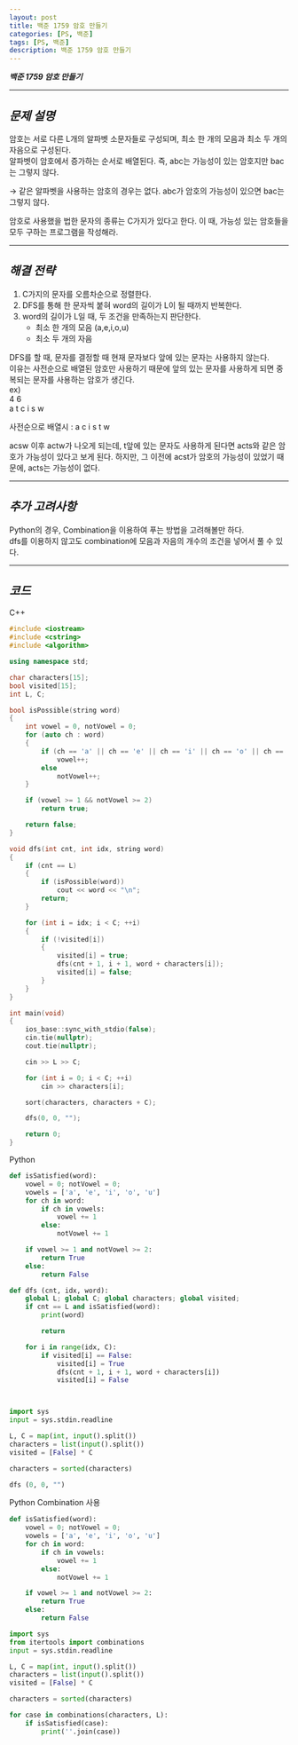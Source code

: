 ```yaml
---
layout: post
title: 백준 1759 암호 만들기
categories: [PS, 백준]
tags: [PS, 백준]
description: 백준 1759 암호 만들기
---
```


**_백준 1759 암호 만들기_**

<hr>

## **_문제 설명_**

암호는 서로 다른 L개의 알파벳 소문자들로 구성되며, 최소 한 개의 모음과 최소 두 개의 자음으로 구성된다.  
알파벳이 암호에서 증가하는 순서로 배열된다. 즉, abc는 가능성이 있는 암호지만 bac는 그렇지 않다.

→ 같은 알파벳을 사용하는 암호의 경우는 없다. abc가 암호의 가능성이 있으면 bac는 그렇지 않다.

암호로 사용했을 법한 문자의 종류는 C가지가 있다고 한다.
이 때, 가능성 있는 암호들을 모두 구하는 프로그램을 작성해라.

<hr>

## **_해결 전략_**

1. C가지의 문자를 오름차순으로 정렬한다.
2. DFS를 통해 한 문자씩 붙혀 word의 길이가 L이 될 때까지 반복한다.
3. word의 길이가 L일 때, 두 조건을 만족하는지 판단한다.
   - 최소 한 개의 모음 (a,e,i,o,u)
   - 최소 두 개의 자음

DFS를 할 때, 문자를 결정할 때 현재 문자보다 앞에 있는 문자는 사용하지 않는다.  
이유는 사전순으로 배열된 암호만 사용하기 때문에 앞의 있는 문자를 사용하게 되면 중복되는 문자를 사용하는 암호가 생긴다.  
ex)  
4 6  
a t c i s w

사전순으로 배열시 : a c i s t w

acsw 이후 actw가 나오게 되는데, t앞에 있는 문자도 사용하게 된다면 acts와 같은 암호가 가능성이 있다고 보게 된다.
하지만, 그 이전에 acst가 암호의 가능성이 있었기 때문에, acts는 가능성이 없다.

<hr>

## **_추가 고려사항_**

Python의 경우, Combination을 이용하여 푸는 방법을 고려해볼만 하다.  
dfs를 이용하지 않고도 combination에 모음과 자음의 개수의 조건을 넣어서 풀 수 있다.

<hr>

## **_코드_**

C++

```c++
#include <iostream>
#include <cstring>
#include <algorithm>

using namespace std;

char characters[15];
bool visited[15];
int L, C;

bool isPossible(string word)
{
    int vowel = 0, notVowel = 0;
    for (auto ch : word)
    {
        if (ch == 'a' || ch == 'e' || ch == 'i' || ch == 'o' || ch == 'u')
            vowel++;
        else
            notVowel++;
    }

    if (vowel >= 1 && notVowel >= 2)
        return true;

    return false;
}

void dfs(int cnt, int idx, string word)
{
    if (cnt == L)
    {
        if (isPossible(word))
            cout << word << "\n";
        return;
    }

    for (int i = idx; i < C; ++i)
    {
        if (!visited[i])
        {
            visited[i] = true;
            dfs(cnt + 1, i + 1, word + characters[i]);
            visited[i] = false;
        }
    }
}

int main(void)
{
    ios_base::sync_with_stdio(false);
    cin.tie(nullptr);
    cout.tie(nullptr);

    cin >> L >> C;

    for (int i = 0; i < C; ++i)
        cin >> characters[i];

    sort(characters, characters + C);

    dfs(0, 0, "");

    return 0;
}
```

Python

```python
def isSatisfied(word):
    vowel = 0; notVowel = 0;
    vowels = ['a', 'e', 'i', 'o', 'u']
    for ch in word:
        if ch in vowels:
            vowel += 1
        else:
            notVowel += 1

    if vowel >= 1 and notVowel >= 2:
        return True
    else:
        return False

def dfs (cnt, idx, word):
    global L; global C; global characters; global visited;
    if cnt == L and isSatisfied(word):
        print(word)

        return

    for i in range(idx, C):
        if visited[i] == False:
            visited[i] = True
            dfs(cnt + 1, i + 1, word + characters[i])
            visited[i] = False



import sys
input = sys.stdin.readline

L, C = map(int, input().split())
characters = list(input().split())
visited = [False] * C

characters = sorted(characters)

dfs (0, 0, "")
```

Python Combination 사용

```python
def isSatisfied(word):
    vowel = 0; notVowel = 0;
    vowels = ['a', 'e', 'i', 'o', 'u']
    for ch in word:
        if ch in vowels:
            vowel += 1
        else:
            notVowel += 1

    if vowel >= 1 and notVowel >= 2:
        return True
    else:
        return False

import sys
from itertools import combinations
input = sys.stdin.readline

L, C = map(int, input().split())
characters = list(input().split())
visited = [False] * C

characters = sorted(characters)

for case in combinations(characters, L):
    if isSatisfied(case):
        print(''.join(case))
```
